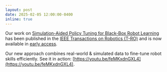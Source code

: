```yaml
---
layout: post
date: 2025-02-05 12:00:00-0400
inline: true
---
```


Our work on [Simulation-Aided Policy Tuning for Black-Box Robot Learning](https://ieeexplore.ieee.org/document/10874195) has been published in the [IEEE Transactions on Robotics (T-RO)](https://www.ieee-ras.org/publications/t-ro) and is now available in [early access](https://ieeexplore.ieee.org/document/10874195).

Our new approach combines real-world & simulated data to fine-tune robot skills efficiently. See it in action: [https://youtu.be/feMKxdnGXL4](https://youtu.be/feMKxdnGXL4).
